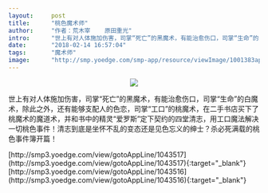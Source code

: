 ```yaml
---
layout:     post
title:      "桃色魔术师"
author:     "作者：荒木宰    原田重光"
intro:      "世上有对人体施加伤害，司掌“死亡”的黑魔术，有能治愈伤口，司掌“生命”的白魔术，除此之外，还有能够支配人的色恋，司掌“工口”的桃魔术，在二手书店买下了桃魔术的魔道术，并和书中的精灵“爱罗斯”定下契约的四堂清志，用工口魔法解决一切桃色事件！清志到底是坐怀不乱的变态还是见色忘义的绅士？杀必死满载的桃色事件簿开篇！"
date:       "2018-02-14 16:57:04"
tags:       "魔术师"
image:      "http://smp.yoedge.com/smp-app/resource/viewImage/1001383appline.png"
---
```

<div style="text-align: center">
<p><img src="http://smp.yoedge.com/smp-app/resource/viewImage/1001383appline.png"/></p>
</div>
<p class="post-meta">
<span>世上有对人体施加伤害，司掌“死亡”的黑魔术，有能治愈伤口，司掌“生命”的白魔术，除此之外，还有能够支配人的色恋，司掌“工口”的桃魔术，在二手书店买下了桃魔术的魔道术，并和书中的精灵“爱罗斯”定下契约的四堂清志，用工口魔法解决一切桃色事件！清志到底是坐怀不乱的变态还是见色忘义的绅士？杀必死满载的桃色事件簿开篇！</span>
</p>
[http://smp3.yoedge.com/view/gotoAppLine/1043517](http://smp3.yoedge.com/view/gotoAppLine/1043517){:target="_blank"}
[http://smp3.yoedge.com/view/gotoAppLine/1043516](http://smp3.yoedge.com/view/gotoAppLine/1043516){:target="_blank"}


